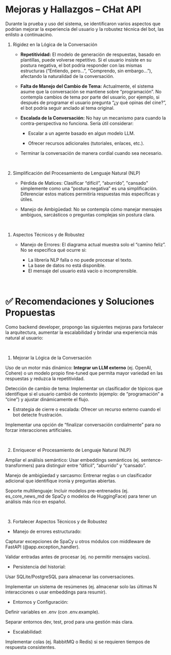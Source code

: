 # Mejoras y Hallazgos – CHat API

Durante la prueba y uso del sistema, se identificaron varios aspectos que podrían mejorar la experiencia del usuario y la robustez técnica del bot, las enlisto a continuacino.

1. Rigidez en la Lógica de la Conversación

    - **Repetitividad:** El modelo de generación de respuestas, basado en plantillas, puede volverse repetitivo. Si el usuario insiste en su postura negativa, el bot podría responder con las mismas estructuras (“Entiendo, pero…”, “Comprendo, sin embargo…”), afectando la naturalidad de la conversación.

   - **Falta de Manejo del Cambio de Tema:** Actualmente, el sistema asume que la conversación se mantiene sobre “programación”. No contempla cambios de tema por parte del usuario, por ejemplo, si después de programar el usuario pregunta “¿y qué opinas del cine?”, el bot podría seguir anclado al tema original.

    - **Escalada de la Conversación:** No hay un mecanismo para cuando la contra-perspectiva no funciona. Sería útil considerar:
      - Escalar a un agente basado en algun modelo LLM.

      - Ofrecer recursos adicionales (tutoriales, enlaces, etc.).

     - Terminar la conversación de manera cordial cuando sea necesario.

<br>

2. Simplificación del Procesamiento de Lenguaje Natural (NLP)

    - Pérdida de Matices: Clasificar “difícil”, “aburrido”, "cansado" simplemente como una “postura negativa” es una simplificación. Diferenciar estos matices permitiría respuestas más específicas y útiles.

    - Manejo de Ambigüedad: No se contempla cómo manejar mensajes ambiguos, sarcásticos o preguntas complejas sin postura clara.

<br>

1. Aspectos Técnicos y de Robustez

    - Manejo de Errores: El diagrama actual muestra solo el “camino feliz”. No se especifica qué ocurre si:

        - La librería NLP falla o no puede procesar el texto.
        - La base de datos no está disponible.
        - El mensaje del usuario está vacío o incomprensible.


<br>


# ✅ Recomendaciones y Soluciones Propuestas

Como backend developer, propongo las siguientes mejoras para fortalecer la arquitectura, aumentar la escalabilidad y brindar una experiencia más natural al usuario:

<br>

1. Mejorar la Lógica de la Conversación

Uso de un motor más dinámico: **Integrar un LLM externo** (ej. OpenAI, Cohere) o un modelo propio fine-tuned que permita mayor variedad en las respuestas y reduzca la repetitividad.

Detección de cambio de tema: Implementar un clasificador de tópicos que identifique si el usuario cambió de contexto (ejemplo: de “programación” a “cine”) y ajustar dinámicamente el flujo.

- Estrategia de cierre o escalada: Ofrecer un recurso externo cuando el bot detecte frustración.

 Implementar una opción de “finalizar conversación cordialmente” para no forzar interacciones artificiales.

<br>

2. Enriquecer el Procesamiento de Lenguaje Natural (NLP)

Ampliar el análisis semántico: Usar embeddings semánticos (ej. sentence-transformers) para distinguir entre “difícil”, “aburrido” y “cansado”.

Manejo de ambigüedad y sarcasmo: Entrenar reglas o un clasificador adicional que identifique ironía y preguntas abiertas.

Soporte multilenguaje: Incluir modelos pre-entrenados (ej. es_core_news_md de SpaCy o modelos de HuggingFace) para tener un análisis más rico en español.


<br>

3. Fortalecer Aspectos Técnicos y de Robustez

- Manejo de errores estructurado:

Capturar excepciones de SpaCy u otros módulos con middleware de FastAPI (@app.exception_handler).

Validar entradas antes de procesar (ej. no permitir mensajes vacíos).

- Persistencia del historial:

Usar SQLite/PostgreSQL para almacenar las conversaciones.

Implementar un sistema de resúmenes (ej. almacenar solo las últimas N interacciones o usar embeddings para resumir).

- Entornos y Configuración:

Definir variables en .env (con .env.example).

Separar entornos dev, test, prod para una gestión más clara.

- Escalabilidad:

Implementar colas (ej. RabbitMQ o Redis) si se requieren tiempos de respuesta consistentes.
